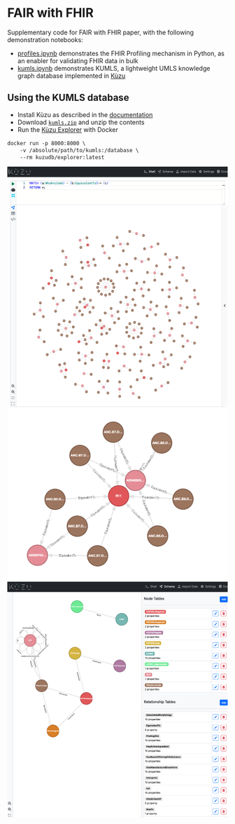 # FAIR with FHIR

Supplementary code for FAIR with FHIR paper, with the following demonstration notebooks:

- [profiles.ipynb](./profiles.ipynb) demonstrates the FHIR Profiling mechanism in Python, as an enabler for validating FHIR data in bulk
- [kumls.ipynb](./kumls.ipynb) demonstrates KUMLS, a lightweight UMLS knowledge graph database implemented in [Kùzu](https://kuzudb.com/)

## Using the KUMLS database

- Install Kùzu as described in the [documentation](https://docs.kuzudb.com/installation/)
- Download [`kumls.zip`](https://github.com/PharmAccess/fair-with-fhir/releases/tag/v0.1.0) and unzip the contents
- Run the [Kùzu Explorer](https://docs.kuzudb.com/get-started/cypher-intro/) with Docker

```shell
docker run -p 8000:8000 \
    -v /absolute/path/to/kumls:/database \
    --rm kuzudb/explorer:latest
```

![Overview of Kùzu Explorer running with the KUMLS datbase.](overview-explorer.png)
![Example of detailed graph](detailed-graph.png)
![Schema view](schema.png)

